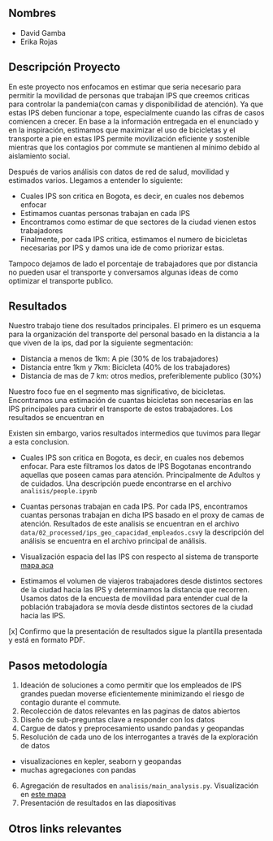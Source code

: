 ## Nombres

- David Gamba
- Erika Rojas

## Descripción Proyecto

En este proyecto nos enfocamos en estimar que seria necesario para permitir la movilidad de personas que trabajan IPS que creemos criticas para controlar la pandemia(con camas y disponibilidad de atención). Ya que estas IPS deben funcionar a tope, especialmente cuando las cifras de casos comiencen a crecer. En base a la información entregada en el enunciado y en la inspiración, estimamos que maximizar el uso de bicicletas y el transporte a pie en estas IPS permite movilización eficiente y sostenible mientras que los contagios por commute se mantienen al mínimo debido al aislamiento social.

Después de varios análisis con datos de red de salud, movilidad y estimados varios. Llegamos a entender lo siguiente:
- Cuales IPS son critica en Bogota, es decir, en cuales nos debemos enfocar
- Estimamos cuantas personas trabajan en cada IPS
- Encontramos como estimar de que sectores de la ciudad vienen estos trabajadores
- Finalmente, por cada IPS critica, estimamos el numero de bicicletas necesarias por IPS y damos una ide de como priorizar estas.

Tampoco dejamos de lado el porcentaje de trabajadores que por distancia no pueden usar el transporte y conversamos algunas ideas de como optimizar el transporte publico.

## Resultados

Nuestro trabajo tiene dos resultados principales. El primero es un esquema para la organización del transporte del personal basado en la distancia a la que viven de la ips, dad por la siguiente segmentación:
- Distancia a menos de 1km: A pie (30% de los trabajadores)
- Distancia entre 1km y 7km: Bicicleta (40% de los trabajadores)
- Distancia de mas de 7 km: otros medios, preferiblemente publico (30%)

Nuestro foco fue en el segmento mas significativo, de bicicletas. Encontramos una estimación de cuantas bicicletas son necesarias en las IPS principales para cubrir el transporte de estos trabajadores. Los resultados se encuentran en

Existen sin embargo, varios resultados intermedios que tuvimos para llegar a esta conclusion.
- Cuales IPS son critica en Bogota, es decir, en cuales nos debemos enfocar.
Para este filtramos los datos de IPS Bogotanas encontrando aquellas que poseen camas para atención. Principalmente de Adultos y de cuidados. Una descripción puede encontrarse en el archivo `analisis/people.ipynb`

- Cuantas personas trabajan en cada IPS. Por cada IPS, encontramos cuantas personas trabajan en dicha IPS basado en el proxy de camas de atención.
Resultados de este analisis se encuentran en el archivo `data/02_processed/ips_geo_capacidad_empleados.csv`y la descripción del análisis se encuentra en el archivo principal de análisis.

- Visualización espacia del las IPS con respecto al sistema de transporte [mapa aca](https://kepler.gl/demo/map?mapUrl=https://dl.dropboxusercontent.com/s/07sv673fqhm2wzf/ips_estaciones.json)

- Estimamos el volumen de viajeros trabajadores desde distintos sectores de la ciudad hacia las IPS y determinamos la distancia que recorren.
Usamos datos de la encuesta de movilidad para entender cual de la población trabajadora se movía desde distintos sectores de la ciudad hacia las IPS.

[x] Confirmo que la presentación de resultados sigue la plantilla presentada y está en formato PDF.

## Pasos metodología

1. Ideación de soluciones a como permitir que los empleados de IPS grandes puedan moverse eficientemente minimizando el riesgo de contagio durante el commute.
2. Recolección de datos relevantes en las paginas de datos abiertos
3. Diseño de sub-preguntas clave a responder con los datos
4. Cargue de datos y preprocesamiento usando pandas y geopandas
5. Resolución de cada uno de los interrogantes a través de la exploración de datos
  - visualizaciones en kepler, seaborn y geopandas
  - muchas agregaciones con pandas
6. Agregación de resultados en `analisis/main_analysis.py`. Visualización en [este mapa](https://kepler.gl/demo/map?mapUrl=https://dl.dropboxusercontent.com/s/ifuy6lm4f727njg/bicicletas_por_ips.json)
7. Presentación de resultados en las diapositivas

## Otros links relevantes
